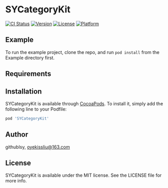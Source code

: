 # SYCategoryKit

[![CI Status](https://img.shields.io/travis/githublsy/SYCategoryKit.svg?style=flat)](https://travis-ci.org/githublsy/SYCategoryKit)
[![Version](https://img.shields.io/cocoapods/v/SYCategoryKit.svg?style=flat)](https://cocoapods.org/pods/SYCategoryKit)
[![License](https://img.shields.io/cocoapods/l/SYCategoryKit.svg?style=flat)](https://cocoapods.org/pods/SYCategoryKit)
[![Platform](https://img.shields.io/cocoapods/p/SYCategoryKit.svg?style=flat)](https://cocoapods.org/pods/SYCategoryKit)

## Example

To run the example project, clone the repo, and run `pod install` from the Example directory first.

## Requirements

## Installation

SYCategoryKit is available through [CocoaPods](https://cocoapods.org). To install
it, simply add the following line to your Podfile:

```ruby
pod 'SYCategoryKit'
```

## Author

githublsy, oyekissliu@163.com

## License

SYCategoryKit is available under the MIT license. See the LICENSE file for more info.
